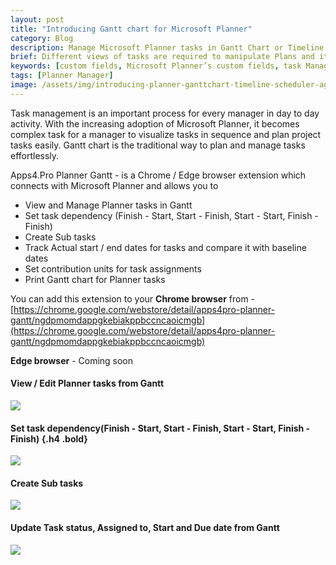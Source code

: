 ```yaml
---
layout: post
title: "Introducing Gantt chart for Microsoft Planner"
category: Blog
description: Manage Microsoft Planner tasks in Gantt Chart or Timeline view using Apps4.Pro.
brief: Different views of tasks are required to manipulate Plans and its Tasks. A Project admin can do a more on Planner with the availability of these views.
keywords: [custom fields, Microsoft Planner’s custom fields, task Manager fields , Apps4.Pro Planner Manager, office 365 Planner task manager]
tags: [Planner Manager]
image: /assets/img/introducing-planner-ganttchart-timeline-scheduler-agenda-view-in-apps4pro/introducing-gantt-chart-for-planner-web-header.png
---
```


Task management is an important process for every manager in day to day
activity. With the increasing adoption of Microsoft Planner, it becomes
complex task for a manager to visualize tasks in sequence and plan
project tasks easily. Gantt chart is the traditional way to plan and
manage tasks effortlessly.

Apps4.Pro Planner Gantt - is a Chrome / Edge browser extension which
connects with Microsoft Planner and allows you to

-   View and Manage Planner tasks in Gantt
-   Set task dependency (Finish - Start, Start - Finish, Start - Start,
    Finish - Finish)
-   Create Sub tasks
-   Track Actual start / end dates for tasks and compare it with
    baseline dates
-   Set contribution units for task assignments
-   Print Gantt chart for Planner tasks

You can add this extension to your
 **Chrome browser** from -
[https://chrome.google.com/webstore/detail/apps4pro-planner-gantt/ngdpmomdappgkebiakppbccncaoicmgb](https://chrome.google.com/webstore/detail/apps4pro-planner-gantt/ngdpmomdappgkebiakppbccncaoicmgb)

 **Edge browser** - Coming soon

#### View / Edit Planner tasks from Gantt 

![](https://apps4.pro/images/gantt-chrome-extension-page-images/overall-view.png)

#### Set task dependency(Finish - Start, Start - Finish, Start - Start, Finish - Finish) {.h4 .bold}

![](https://apps4.pro/images/gantt-chrome-extension-page-images/about-set-task-depencies-images/set-microsoft-planner-tasks-dependency-from-gantt.png)

#### Create Sub tasks 

![](https://apps4.pro/images/gantt-chrome-extension-page-images/about-sub-tasks-images/microsoft-planner-subtasks.png)

#### Update Task status, Assigned to, Start and Due date from Gantt 

![](https://apps4.pro/images/gantt-chrome-extension-page-images/edit-from-gantt.png)



